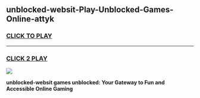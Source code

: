 
## unblocked-websit-Play-Unblocked-Games-Online-attyk
<h3>
<a href="https://premium76.site?title=unblocked-websit&ref=25A">CLICK TO PLAY</a></h3>
<hr>

<h3>
<a href="https://premium76.site?title=unblocked-websit&ref=25A">CLICK 2 PLAY</a>
  
</h3>

<a href="https://premium76.site?title=unblocked-websit&ref=25A"><img src="https://clearcache.store/games.png"></a>


**unblocked-websit games unblocked: Your Gateway to Fun and Accessible Online Gaming**
